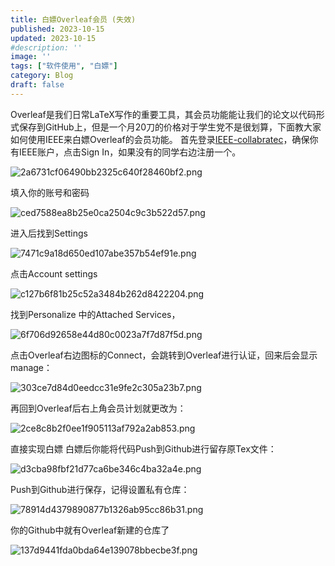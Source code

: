 ```yaml
---
title: 白嫖Overleaf会员 (失效)	
published: 2023-10-15	
updated: 2023-10-15	
#description: ''
image: ''
tags: ["软件使用", "白嫖"]
category: Blog
draft: false 
---
```


Overleaf是我们日常LaTeX写作的重要工具，其会员功能能让我们的论文以代码形式保存到GitHub上，但是一个月20刀的价格对于学生党不是很划算，下面教大家如何使用IEEE来白嫖Overleaf的会员功能。
首先登录[IEEE-collabratec](https://ieee-collabratec.ieee.org/)，确保你有IEEE账户，点击Sign In，如果没有的同学右边注册一个。

![2a6731cf06490bb2325c640f28460bf2.png](https://i.mji.rip/2023/10/19/2a6731cf06490bb2325c640f28460bf2.png)

填入你的账号和密码

![ced7588ea8b25e0ca2504c9c3b522d57.png](https://i.mji.rip/2023/10/19/ced7588ea8b25e0ca2504c9c3b522d57.png)

进入后找到Settings

![7471c9a18d650ed107abe357b54ef91e.png](https://i.mji.rip/2023/10/19/7471c9a18d650ed107abe357b54ef91e.png)

点击Account settings

![c127b6f81b25c52a3484b262d8422204.png](https://i.mji.rip/2023/10/19/c127b6f81b25c52a3484b262d8422204.png)

找到Personalize 中的Attached Services，

![6f706d92658e44d80c0023a7f7d87f5d.png](https://i.mji.rip/2023/10/19/6f706d92658e44d80c0023a7f7d87f5d.png)

点击Overleaf右边图标的Connect，会跳转到Overleaf进行认证，回来后会显示manage：

![303ce7d84d0eedcc31e9fe2c305a23b7.png](https://i.mji.rip/2023/10/19/303ce7d84d0eedcc31e9fe2c305a23b7.png)

再回到Overleaf后右上角会员计划就更改为：

![2ce8c8b2f0ee1f905113af792a2ab853.png](https://i.mji.rip/2023/10/19/2ce8c8b2f0ee1f905113af792a2ab853.png)

直接实现白嫖
白嫖后你能将代码Push到Github进行留存原Tex文件：

![d3cba98fbf21d77ca6be346c4ba32a4e.png](https://i.mji.rip/2023/10/19/d3cba98fbf21d77ca6be346c4ba32a4e.png)

Push到Github进行保存，记得设置私有仓库：

![78914d4379890877b1326ab95cc86b31.png](https://i.mji.rip/2023/10/19/78914d4379890877b1326ab95cc86b31.png)

你的Github中就有Overleaf新建的仓库了

![137d9441fda0bda64e139078bbecbe3f.png](https://i.mji.rip/2023/10/19/137d9441fda0bda64e139078bbecbe3f.png)

